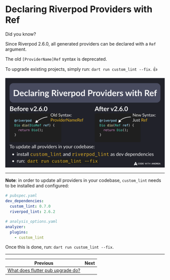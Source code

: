 # Declaring Riverpod Providers with Ref

Did you know?

Since Riverpod 2.6.0, all generated providers can be declared with a `Ref` argument.

The old `[ProviderName]Ref` syntax is deprecated.

To upgrade existing projects, simply run: `dart run custom_lint --fix`. 👍

![](203.png)

<!--

// Old syntax (before v2.6.0)
@riverpod
Dio dio(DioRef ref) {
  return Dio();
}

// New syntax (after v2.6.0)
@riverpod
Dio dio(Ref ref) {
  return Dio();
}

// To update all providers in your codebase:
// - install custom_lint and riverpod_lint as dev dependencies
// - run `dart run custom_lint --fix`

-->

---

**Note**: in order to update all providers in your codebase, `custom_lint` needs to be installed and configured:

```yaml
# pubspec.yaml
dev_dependencies:
  custom_lint: 0.7.0
  riverpod_lint: 2.6.2
```  

```yaml
# analysis_options.yaml
analyzer:
  plugins:
    - custom_lint
```

Once this is done, run: `dart run custom_lint --fix`.

---

| Previous | Next |
| -------- | ---- |
| [What does flutter pub upgrade do?](../0202-flutter-pub-upgrade/index.md) |  |

<!-- TWITTER|https://x.com/biz84/status/1853474061638099311 -->
<!-- LINKEDIN|https://www.linkedin.com/posts/andreabizzotto_did-you-know-since-riverpod-260-all-activity-7259240043548938241-GHBi -->

